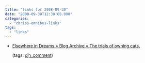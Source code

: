```yaml
---
title: "links for 2008-09-30"
date: "2008-09-30T12:30:08.000"
categories: 
  - "chriss-omnibus-links"
tags: 
  - "links"
---
```


- [Elsewhere in Dreams » Blog Archive » The trials of owning cats.](http://www.rmfo-blogs.com/daniel/2008/09/26/the-trials-of-owning-cats/#comment-19695)
    
    (tags: [cjh\_comment](http://delicious.com/hubbsc/cjh_comment))
